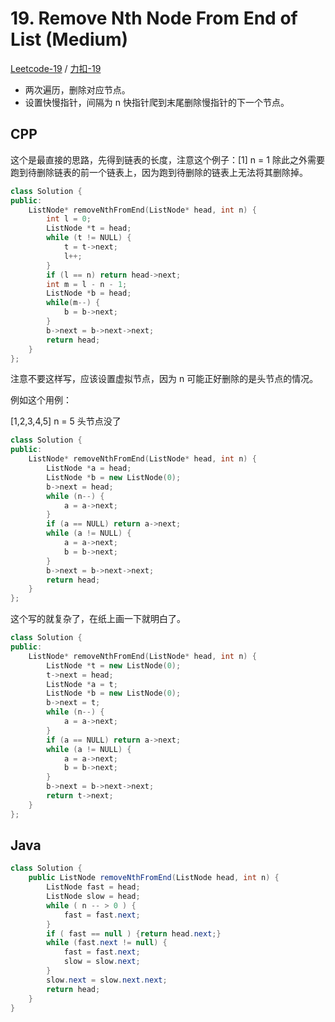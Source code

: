 # 19. Remove Nth Node From End of List (Medium)

[Leetcode-19](https://leetcode.com/problems/remove-nth-node-from-end-of-list/) / [力扣-19](https://leetcode-cn.com/problems/remove-nth-node-from-end-of-list/)
 
- 两次遍历，删除对应节点。
- 设置快慢指针，间隔为 n 快指针爬到末尾删除慢指针的下一个节点。

## CPP


这个是最直接的思路，先得到链表的长度，注意这个例子：[1] n = 1  除此之外需要跑到待删除链表的前一个链表上，因为跑到待删除的链表上无法将其删除掉。

```cpp
class Solution {
public:
    ListNode* removeNthFromEnd(ListNode* head, int n) {
        int l = 0;
        ListNode *t = head;
        while (t != NULL) {
            t = t->next;
            l++;
        }
        if (l == n) return head->next;
        int m = l - n - 1; 
        ListNode *b = head;
        while(m--) {
            b = b->next;
        }
        b->next = b->next->next;
        return head;
    }
};
```

注意不要这样写，应该设置虚拟节点，因为 n 可能正好删除的是头节点的情况。

例如这个用例：

[1,2,3,4,5] n = 5 头节点没了


```cpp
class Solution {
public:
    ListNode* removeNthFromEnd(ListNode* head, int n) {
        ListNode *a = head;
        ListNode *b = new ListNode(0);
        b->next = head;
        while (n--) {
            a = a->next;
        }
        if (a == NULL) return a->next;
        while (a != NULL) {
            a = a->next;
            b = b->next;
        }
        b->next = b->next->next;
        return head;
    }
};
```

这个写的就复杂了，在纸上画一下就明白了。

```cpp
class Solution {
public:
    ListNode* removeNthFromEnd(ListNode* head, int n) {
        ListNode *t = new ListNode(0);
        t->next = head;
        ListNode *a = t;
        ListNode *b = new ListNode(0);
        b->next = t;
        while (n--) {
            a = a->next;
        }
        if (a == NULL) return a->next;
        while (a != NULL) {
            a = a->next;
            b = b->next;
        }
        b->next = b->next->next;
        return t->next;
    }
};
```


## Java

```java
class Solution {
    public ListNode removeNthFromEnd(ListNode head, int n) {
        ListNode fast = head;
        ListNode slow = head;
        while ( n -- > 0 ) {
            fast = fast.next;
        }
        if ( fast == null ) {return head.next;}
        while (fast.next != null) {
            fast = fast.next;
            slow = slow.next;
        }
        slow.next = slow.next.next;
        return head;
    }
}
```

